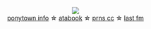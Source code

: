 <p align="center">
<img src="https://i.postimg.cc/bJ9nHbtN/Untitled910-20250411145403.png">   
<br><a href="https://rentry.co/babble">ponytown info</a> ☆ <a href=https://ishmael.atabook.org>atabook</a> ☆ <a href=https://pronouns.cc/@idolizer>prns cc</a> ☆ <a href="https://www.last.fm/user/zalcuses">last fm</a><br
</p>
